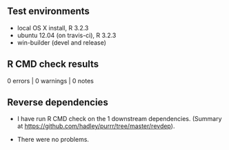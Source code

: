 ## Test environments
* local OS X install, R 3.2.3
* ubuntu 12.04 (on travis-ci), R 3.2.3
* win-builder (devel and release)

## R CMD check results

0 errors | 0 warnings | 0 notes

## Reverse dependencies

* I have run R CMD check on the 1 downstream dependencies.
  (Summary at https://github.com/hadley/purrr/tree/master/revdep). 
  
* There were no problems.
